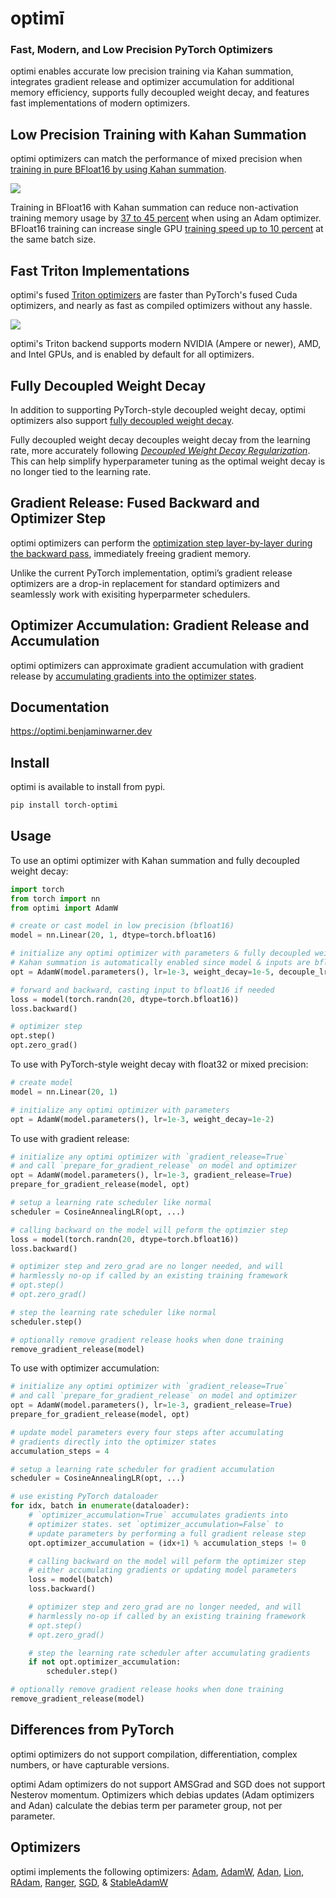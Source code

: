 # optimī

### Fast, Modern, and Low Precision PyTorch Optimizers

optimi enables accurate low precision training via Kahan summation, integrates gradient release and optimizer accumulation for additional memory efficiency, supports fully decoupled weight decay, and features fast implementations of modern optimizers.

## Low Precision Training with Kahan Summation

optimi optimizers can match the performance of mixed precision when [training in pure BFloat16 by using Kahan summation](https://optimi.benjaminwarner.dev/kahan_summation).

![](https://ghp-cdn.benjaminwarner.dev/optimi/kahan_pretrain.svg)

Training in BFloat16 with Kahan summation can reduce non-activation training memory usage by [37 to 45 percent](https://optimi.benjaminwarner.dev/kahan_summation/#memory-savings) when using an Adam optimizer. BFloat16 training can increase single GPU [training speed up to 10 percent](https://optimi.benjaminwarner.dev/kahan_summation/#training-speedup) at the same batch size.

## Fast Triton Implementations

optimi's fused [Triton optimizers](https://optimi.benjaminwarner.dev/triton) are faster than PyTorch's fused Cuda optimizers, and nearly as fast as compiled optimizers without any hassle.

![](https://ghp-cdn.benjaminwarner.dev/optimi/adamw_speed.svg)

optimi's Triton backend supports modern NVIDIA (Ampere or newer), AMD, and Intel GPUs, and is enabled by default for all optimizers.

## Fully Decoupled Weight Decay

In addition to supporting PyTorch-style decoupled weight decay, optimi optimizers also support [fully decoupled weight decay](https://optimi.benjaminwarner.dev/fully_decoupled_weight_decay).

Fully decoupled weight decay decouples weight decay from the learning rate, more accurately following [*Decoupled Weight Decay Regularization*](https://arxiv.org/abs/1711.05101). This can help simplify hyperparameter tuning as the optimal weight decay is no longer tied to the learning rate.

## Gradient Release: Fused Backward and Optimizer Step

optimi optimizers can perform the [optimization step layer-by-layer during the backward pass](https://optimi.benjaminwarner.dev/gradient_release), immediately freeing gradient memory.

Unlike the current PyTorch implementation, optimi’s gradient release optimizers are a drop-in replacement for standard optimizers and seamlessly work with exisiting hyperparmeter schedulers.

## Optimizer Accumulation: Gradient Release and Accumulation

optimi optimizers can approximate gradient accumulation with gradient release by [accumulating gradients into the optimizer states](https://optimi.benjaminwarner.dev/optimizer_accumulation).

## Documentation

<https://optimi.benjaminwarner.dev>

## Install

optimi is available to install from pypi.

```bash
pip install torch-optimi
```

## Usage

To use an optimi optimizer with Kahan summation and fully decoupled weight decay:

```python
import torch
from torch import nn
from optimi import AdamW

# create or cast model in low precision (bfloat16)
model = nn.Linear(20, 1, dtype=torch.bfloat16)

# initialize any optimi optimizer with parameters & fully decoupled weight decay
# Kahan summation is automatically enabled since model & inputs are bfloat16
opt = AdamW(model.parameters(), lr=1e-3, weight_decay=1e-5, decouple_lr=True)

# forward and backward, casting input to bfloat16 if needed
loss = model(torch.randn(20, dtype=torch.bfloat16))
loss.backward()

# optimizer step
opt.step()
opt.zero_grad()
```

To use with PyTorch-style weight decay with float32 or mixed precision:

```python
# create model
model = nn.Linear(20, 1)

# initialize any optimi optimizer with parameters
opt = AdamW(model.parameters(), lr=1e-3, weight_decay=1e-2)
```

To use with gradient release:

```python
# initialize any optimi optimizer with `gradient_release=True`
# and call `prepare_for_gradient_release` on model and optimizer
opt = AdamW(model.parameters(), lr=1e-3, gradient_release=True)
prepare_for_gradient_release(model, opt)

# setup a learning rate scheduler like normal
scheduler = CosineAnnealingLR(opt, ...)

# calling backward on the model will peform the optimzier step
loss = model(torch.randn(20, dtype=torch.bfloat16))
loss.backward()

# optimizer step and zero_grad are no longer needed, and will
# harmlessly no-op if called by an existing training framework
# opt.step()
# opt.zero_grad()

# step the learning rate scheduler like normal
scheduler.step()

# optionally remove gradient release hooks when done training
remove_gradient_release(model)
```

To use with optimizer accumulation:

```python
# initialize any optimi optimizer with `gradient_release=True`
# and call `prepare_for_gradient_release` on model and optimizer
opt = AdamW(model.parameters(), lr=1e-3, gradient_release=True)
prepare_for_gradient_release(model, opt)

# update model parameters every four steps after accumulating
# gradients directly into the optimizer states
accumulation_steps = 4

# setup a learning rate scheduler for gradient accumulation
scheduler = CosineAnnealingLR(opt, ...)

# use existing PyTorch dataloader
for idx, batch in enumerate(dataloader):
    # `optimizer_accumulation=True` accumulates gradients into
    # optimizer states. set `optimizer_accumulation=False` to
    # update parameters by performing a full gradient release step
    opt.optimizer_accumulation = (idx+1) % accumulation_steps != 0

    # calling backward on the model will peform the optimizer step
    # either accumulating gradients or updating model parameters
    loss = model(batch)
    loss.backward()

    # optimizer step and zero_grad are no longer needed, and will
    # harmlessly no-op if called by an existing training framework
    # opt.step()
    # opt.zero_grad()

    # step the learning rate scheduler after accumulating gradients
    if not opt.optimizer_accumulation:
        scheduler.step()

# optionally remove gradient release hooks when done training
remove_gradient_release(model)
```

## Differences from PyTorch

optimi optimizers do not support compilation, differentiation, complex numbers, or have capturable versions.

optimi Adam optimizers do not support AMSGrad and SGD does not support Nesterov momentum. Optimizers which debias updates (Adam optimizers and Adan) calculate the debias term per parameter group, not per parameter.

## Optimizers

optimi implements the following optimizers: [Adam](https://optimi.benjaminwarner.dev/optimizers/adam), [AdamW](https://optimi.benjaminwarner.dev/optimizers/adamw), [Adan](https://optimi.benjaminwarner.dev/optimizers/adan), [Lion](https://optimi.benjaminwarner.dev/optimizers/lion), [RAdam](https://optimi.benjaminwarner.dev/optimizers/radam), [Ranger](https://optimi.benjaminwarner.dev/optimizers/ranger), [SGD](https://optimi.benjaminwarner.dev/optimizers/sgd), & [StableAdamW](https://optimi.benjaminwarner.dev/optimizers/stableadamw)
